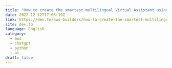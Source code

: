 ```yaml
---
title: "How to create the smartest multilingual Virtual Assistant using AWS and ChatGPT"
date: 2022-12-12T17:03:19Z
link: https://dev.to/aws-builders/how-to-create-the-smartest-multilingual-virtual-assistant-using-aws-and-chatgpt-4i5k?utm_medium=RSS&utm_source=news.12bit.vn
site: dev.to
language: English
category:
  - aws
  - chatgpt
  - python
  - ai
draft: false
---
```

